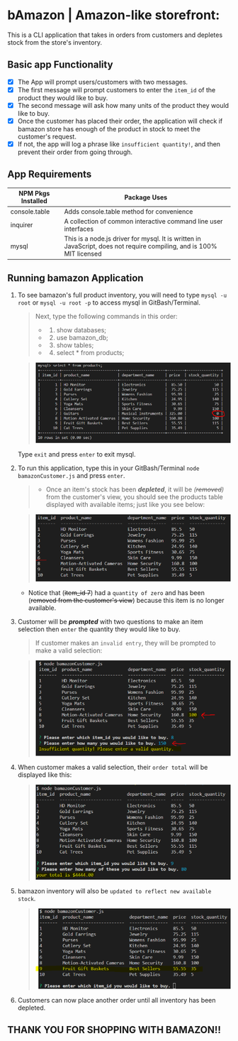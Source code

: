 # bAmazon | Amazon-like storefront: 
This is a CLI application that takes in orders from customers and depletes stock from the store's inventory.

## Basic app Functionality
- [x] The App will prompt users/customers with two messages.
- [x] The first message will prompt customers to enter the `item_id` of the product they would like to buy.
- [x] The second message will ask how many units of the product they would like to buy.
- [x] Once the customer has placed their order, the application will check if bamazon store has enough of the product in stock to meet the customer's request.
- [x] If not, the app will log a phrase like `insufficient quantity!`, and then prevent their order from going through.

## App Requirements
NPM Pkgs Installed | Package Uses
-------------------- | ------------
console.table | Adds console.table method for convenience
inquirer | A collection of common interactive command line user interfaces
mysql | This is a node.js driver for mysql. It is written in JavaScript, does not require compiling, and is 100% MIT licensed

## **Running bamazon Application**

1. To see bamazon's full product inventory, you will need to type `mysql -u root` or `mysql -u root -p` to access mysql in GitBash/Terminal.
    
    > Next, type the following commands in this order:
    > * 1. show databases;
    > * 2. use bamazon_db;
    > * 3. show tables;
    > * 4. select * from products;
    
    > ![Products Inventory](https://github.com/kyoukel/bamazon/blob/master/screenshots/full_products_inventory.PNG)

    Type `exit` and press `enter` to exit mysql.

2. To run this application, type this in your GitBash/Terminal `node bamazonCustomer.js` and press `enter`.
    
    > * Once an item's stock has been **_depleted_**, it will be _(~~removed~~)_ from the customer's view, you should see the products table displayed with available items; just like you see below:
    
    > ![Available Inventory](https://github.com/kyoukel/bamazon/blob/master/screenshots/available_items.PNG)

    * Notice that (~~item_id 7~~) had a `quantity of zero` and has been (~~removed from the customer's view~~) because this item is no longer available.

3. Customer will be _**prompted**_ with two questions to make an item selection then `enter` the quantity they would like to buy. 
    
    > If customer makes an `invalid entry`, they will be prompted to make a valid selection:

    > ![Insufficient Quantity](https://github.com/kyoukel/bamazon/blob/master/screenshots/insufficient_quantity.PNG)

4. When customer makes a valid selection, their `order total` will be displayed like this:
    
    > ![Order Total](https://github.com/kyoukel/bamazon/blob/master/screenshots/order_total.PNG)

5. bamazon inventory will also be `updated to reflect new available stock`.

    > ![Inventory Updated](https://github.com/kyoukel/bamazon/blob/master/screenshots/inventory_updated.PNG)

6. Customers can now place another order until all inventory has been depleted.

## THANK YOU FOR SHOPPING WITH BAMAZON!!





